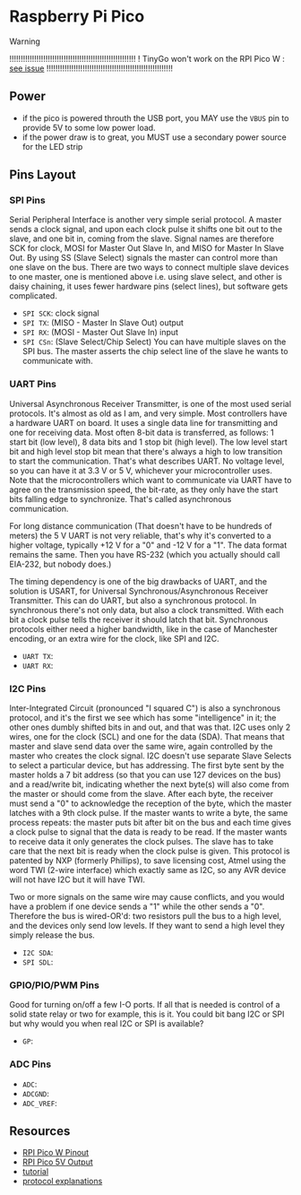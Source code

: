 Raspberry Pi Pico
====

> [!WARNING]
> !!!!!!!!!!!!!!!!!!!!!!!!!!!!!!!!!!!!!!!!!!!!!!!!!!!!!!!!
> !   TinyGo won't work on the RPI Pico W : [see issue](https://github.com/tinygo-org/tinygo/issues/2947)
> !!!!!!!!!!!!!!!!!!!!!!!!!!!!!!!!!!!!!!!!!!!!!!!!!!!!!!!!
>


## Power

- if the pico is powered throuth the USB port, you MAY use the `VBUS` pin to provide 5V to some low power load.
- if the power draw is to great, you MUST use a secondary power source for the LED strip

## Pins Layout

### SPI Pins

Serial Peripheral Interface is another very simple serial protocol. A master sends a clock signal, and upon each clock pulse it shifts one bit out to the slave, and one bit in, coming from the slave. Signal names are therefore SCK for clock, MOSI for Master Out Slave In, and MISO for Master In Slave Out. By using SS (Slave Select) signals the master can control more than one slave on the bus. There are two ways to connect multiple slave devices to one master, one is mentioned above i.e. using slave select, and other is daisy chaining, it uses fewer hardware pins (select lines), but software gets complicated.


- `SPI SCK`: clock signal
- `SPI TX`: (MISO - Master In Slave Out) output
- `SPI RX`: (MOSI - Master Out Slave In) input
- `SPI CSn`: (Slave Select/Chip Select) You can have multiple slaves on the SPI bus. The master asserts the chip select line of the slave he wants to communicate with.


### UART Pins

Universal Asynchronous Receiver Transmitter, is one of the most used serial protocols. It's almost as old as I am, and very simple. Most controllers have a hardware UART on board. It uses a single data line for transmitting and one for receiving data. Most often 8-bit data is transferred, as follows: 1 start bit (low level), 8 data bits and 1 stop bit (high level). The low level start bit and high level stop bit mean that there's always a high to low transition to start the communication. That's what describes UART. No voltage level, so you can have it at 3.3 V or 5 V, whichever your microcontroller uses. Note that the microcontrollers which want to communicate via UART have to agree on the transmission speed, the bit-rate, as they only have the start bits falling edge to synchronize. That's called asynchronous communication.

For long distance communication (That doesn't have to be hundreds of meters) the 5 V UART is not very reliable, that's why it's converted to a higher voltage, typically +12 V for a "0" and -12 V for a "1". The data format remains the same. Then you have RS-232 (which you actually should call EIA-232, but nobody does.)

The timing dependency is one of the big drawbacks of UART, and the solution is USART, for Universal Synchronous/Asynchronous Receiver Transmitter. This can do UART, but also a synchronous protocol. In synchronous there's not only data, but also a clock transmitted. With each bit a clock pulse tells the receiver it should latch that bit. Synchronous protocols either need a higher bandwidth, like in the case of Manchester encoding, or an extra wire for the clock, like SPI and I2C.

- `UART TX`:
- `UART RX`:


### I2C Pins

Inter-Integrated Circuit (pronounced "I squared C") is also a synchronous protocol, and it's the first we see which has some "intelligence" in it; the other ones dumbly shifted bits in and out, and that was that. I2C uses only 2 wires, one for the clock (SCL) and one for the data (SDA). That means that master and slave send data over the same wire, again controlled by the master who creates the clock signal. I2C doesn't use separate Slave Selects to select a particular device, but has addressing. The first byte sent by the master holds a 7 bit address (so that you can use 127 devices on the bus) and a read/write bit, indicating whether the next byte(s) will also come from the master or should come from the slave. After each byte, the receiver must send a "0" to acknowledge the reception of the byte, which the master latches with a 9th clock pulse. If the master wants to write a byte, the same process repeats: the master puts bit after bit on the bus and each time gives a clock pulse to signal that the data is ready to be read. If the master wants to receive data it only generates the clock pulses. The slave has to take care that the next bit is ready when the clock pulse is given. This protocol is patented by NXP (formerly Phillips), to save licensing cost, Atmel using the word TWI (2-wire interface) which exactly same as I2C, so any AVR device will not have I2C but it will have TWI.

Two or more signals on the same wire may cause conflicts, and you would have a problem if one device sends a "1" while the other sends a "0". Therefore the bus is wired-OR'd: two resistors pull the bus to a high level, and the devices only send low levels. If they want to send a high level they simply release the bus.


- `I2C SDA`:
- `SPI SDL`:


### GPIO/PIO/PWM Pins

Good for turning on/off a few I-O ports. If all that is needed is control of a solid state relay or two for example, this is it. You could bit bang I2C or SPI but why would you when real I2C or SPI is available?

- `GP`:


### ADC Pins

- `ADC`:
- `ADCGND`:
- `ADC_VREF`:


## Resources

- [RPI Pico W Pinout](https://datasheets.raspberrypi.com/picow/PicoW-A4-Pinout.pdf)
- [RPI Pico 5V Output](https://raspberrypi.stackexchange.com/a/127865)
- [tutorial](https://github.com/tinue/apa102-pi)
- [protocol explanations](https://electronics.stackexchange.com/a/37817)
